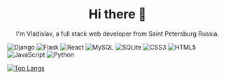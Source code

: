 <h1 align="center"> Hi there 👋  </h1>

<p align="center">
I'm Vladislav, a full stack web developer from Saint Petersburg Russia.
</p>



![Django](https://img.shields.io/badge/django-%23092E20.svg?style=for-the-badge&logo=django&logoColor=white)
![Flask](https://img.shields.io/badge/flask-%23000.svg?style=for-the-badge&logo=flask&logoColor=white)
![React](https://img.shields.io/badge/react-%2320232a.svg?style=for-the-badge&logo=react&logoColor=%2361DAFB)
![MySQL](https://img.shields.io/badge/mysql-%2300f.svg?style=for-the-badge&logo=mysql&logoColor=white)
![SQLite](https://img.shields.io/badge/sqlite-%2307405e.svg?style=for-the-badge&logo=sqlite&logoColor=white)
![CSS3](https://img.shields.io/badge/css3-%231572B6.svg?style=for-the-badge&logo=css3&logoColor=white)
![HTML5](https://img.shields.io/badge/html5-%23E34F26.svg?style=for-the-badge&logo=html5&logoColor=white)
![JavaScript](https://img.shields.io/badge/javascript-%23323330.svg?style=for-the-badge&logo=javascript&logoColor=%23F7DF1E)
![Python](https://img.shields.io/badge/python-3670A0?style=for-the-badge&logo=python&logoColor=ffdd54)


<!--
[![Top Langs](https://github-readme-stats.vercel.app/api/top-langs/?username=vladkncodes&layout=compact)](https://github.com/vladkncodes/github-readme-stats)
--!

<!---Для подробной версии-->
[![Top Langs](https://github-readme-stats.vercel.app/api/top-langs/?username=vladkncodes)](https://github.com/vladkncodes/github-readme-stats)
